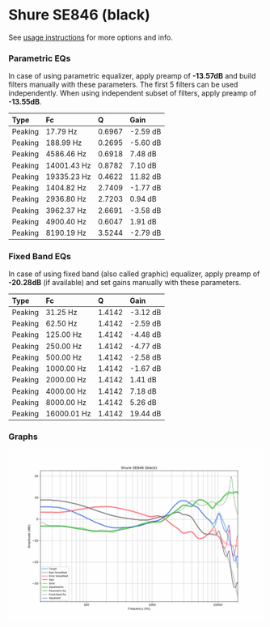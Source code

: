 # Shure SE846 (black)
See [usage instructions](https://github.com/jaakkopasanen/AutoEq#usage) for more options and info.

### Parametric EQs
In case of using parametric equalizer, apply preamp of **-13.57dB** and build filters manually
with these parameters. The first 5 filters can be used independently.
When using independent subset of filters, apply preamp of **-13.55dB**.

| Type    | Fc          |      Q | Gain     |
|:--------|:------------|:-------|:---------|
| Peaking | 17.79 Hz    | 0.6967 | -2.59 dB |
| Peaking | 188.99 Hz   | 0.2695 | -5.60 dB |
| Peaking | 4586.46 Hz  | 0.6918 | 7.48 dB  |
| Peaking | 14001.43 Hz | 0.8782 | 7.10 dB  |
| Peaking | 19335.23 Hz | 0.4622 | 11.82 dB |
| Peaking | 1404.82 Hz  | 2.7409 | -1.77 dB |
| Peaking | 2936.80 Hz  | 2.7203 | 0.94 dB  |
| Peaking | 3962.37 Hz  | 2.6691 | -3.58 dB |
| Peaking | 4900.40 Hz  | 0.6047 | 1.91 dB  |
| Peaking | 8190.19 Hz  | 3.5244 | -2.79 dB |

### Fixed Band EQs
In case of using fixed band (also called graphic) equalizer, apply preamp of **-20.28dB**
(if available) and set gains manually with these parameters.

| Type    | Fc          |      Q | Gain     |
|:--------|:------------|:-------|:---------|
| Peaking | 31.25 Hz    | 1.4142 | -3.12 dB |
| Peaking | 62.50 Hz    | 1.4142 | -2.59 dB |
| Peaking | 125.00 Hz   | 1.4142 | -4.48 dB |
| Peaking | 250.00 Hz   | 1.4142 | -4.77 dB |
| Peaking | 500.00 Hz   | 1.4142 | -2.58 dB |
| Peaking | 1000.00 Hz  | 1.4142 | -1.67 dB |
| Peaking | 2000.00 Hz  | 1.4142 | 1.41 dB  |
| Peaking | 4000.00 Hz  | 1.4142 | 7.18 dB  |
| Peaking | 8000.00 Hz  | 1.4142 | 5.26 dB  |
| Peaking | 16000.01 Hz | 1.4142 | 19.44 dB |

### Graphs
![](./Shure%20SE846%20(black).png)